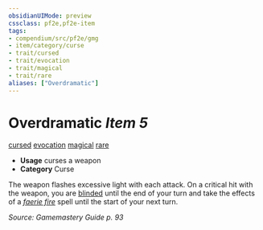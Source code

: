 ```yaml
---
obsidianUIMode: preview
cssclass: pf2e,pf2e-item
tags:
- compendium/src/pf2e/gmg
- item/category/curse
- trait/cursed
- trait/evocation
- trait/magical
- trait/rare
aliases: ["Overdramatic"]
---
```

# Overdramatic *Item 5*  
[cursed](/rules/traits/cursed-gmg.md)  [evocation](/rules/traits/evocation.md)  [magical](/rules/traits/magical.md)  [rare](/rules/traits/rare.md)  

- **Usage** curses a weapon
- **Category** Curse

The weapon flashes excessive light with each attack. On a critical hit with the weapon, you are [blinded](/rules/conditions.md#Blinded) until the end of your turn and take the effects of a _[faerie fire](/compendium/spells/faerie-fire.md)_ spell until the start of your next turn.

*Source: Gamemastery Guide p. 93*